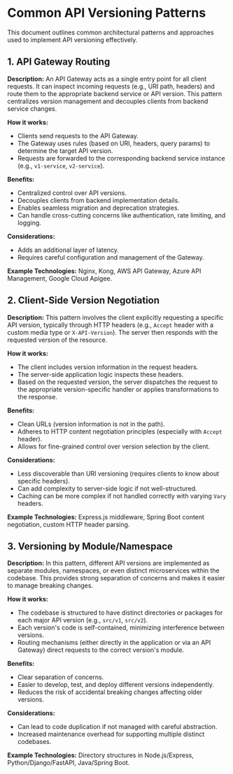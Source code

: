 # Common API Versioning Patterns

This document outlines common architectural patterns and approaches used to implement API versioning effectively.

## 1. API Gateway Routing

**Description:** An API Gateway acts as a single entry point for all client requests. It can inspect incoming requests (e.g., URI path, headers) and route them to the appropriate backend service or API version. This pattern centralizes version management and decouples clients from backend service changes.

**How it works:**
- Clients send requests to the API Gateway.
- The Gateway uses rules (based on URI, headers, query params) to determine the target API version.
- Requests are forwarded to the corresponding backend service instance (e.g., `v1-service`, `v2-service`).

**Benefits:**
- Centralized control over API versions.
- Decouples clients from backend implementation details.
- Enables seamless migration and deprecation strategies.
- Can handle cross-cutting concerns like authentication, rate limiting, and logging.

**Considerations:**
- Adds an additional layer of latency.
- Requires careful configuration and management of the Gateway.

**Example Technologies:** Nginx, Kong, AWS API Gateway, Azure API Management, Google Cloud Apigee.

## 2. Client-Side Version Negotiation

**Description:** This pattern involves the client explicitly requesting a specific API version, typically through HTTP headers (e.g., `Accept` header with a custom media type or `X-API-Version`). The server then responds with the requested version of the resource.

**How it works:**
- The client includes version information in the request headers.
- The server-side application logic inspects these headers.
- Based on the requested version, the server dispatches the request to the appropriate version-specific handler or applies transformations to the response.

**Benefits:**
- Clean URLs (version information is not in the path).
- Adheres to HTTP content negotiation principles (especially with `Accept` header).
- Allows for fine-grained control over version selection by the client.

**Considerations:**
- Less discoverable than URI versioning (requires clients to know about specific headers).
- Can add complexity to server-side logic if not well-structured.
- Caching can be more complex if not handled correctly with varying `Vary` headers.

**Example Technologies:** Express.js middleware, Spring Boot content negotiation, custom HTTP header parsing.

## 3. Versioning by Module/Namespace

**Description:** In this pattern, different API versions are implemented as separate modules, namespaces, or even distinct microservices within the codebase. This provides strong separation of concerns and makes it easier to manage breaking changes.

**How it works:**
- The codebase is structured to have distinct directories or packages for each major API version (e.g., `src/v1`, `src/v2`).
- Each version's code is self-contained, minimizing interference between versions.
- Routing mechanisms (either directly in the application or via an API Gateway) direct requests to the correct version's module.

**Benefits:**
- Clear separation of concerns.
- Easier to develop, test, and deploy different versions independently.
- Reduces the risk of accidental breaking changes affecting older versions.

**Considerations:**
- Can lead to code duplication if not managed with careful abstraction.
- Increased maintenance overhead for supporting multiple distinct codebases.

**Example Technologies:** Directory structures in Node.js/Express, Python/Django/FastAPI, Java/Spring Boot.
